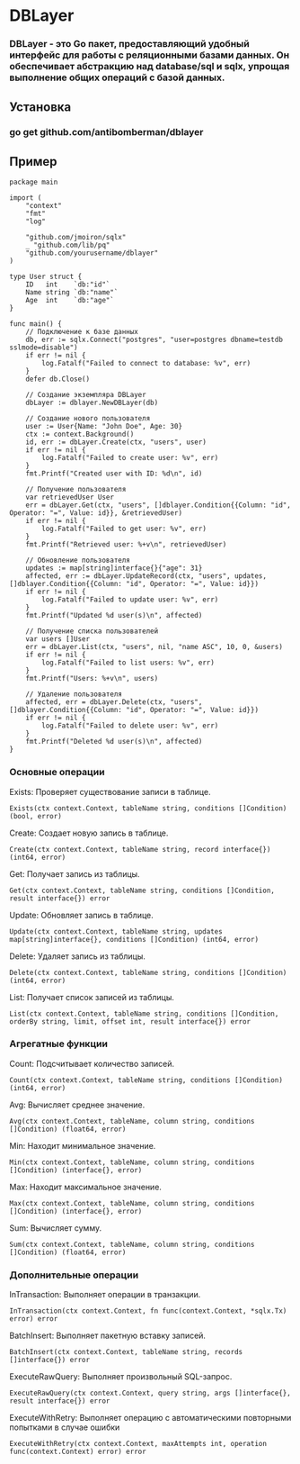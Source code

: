 # DBLayer
### DBLayer - это Go пакет, предоставляющий удобный интерфейс для работы с реляционными базами данных. Он обеспечивает абстракцию над database/sql и sqlx, упрощая выполнение общих операций с базой данных.

## Установка
### go get github.com/antibomberman/dblayer


## Пример

```
package main

import (
	"context"
	"fmt"
	"log"

	"github.com/jmoiron/sqlx"
	_ "github.com/lib/pq"
	"github.com/yourusername/dblayer"
)

type User struct {
	ID   int    `db:"id"`
	Name string `db:"name"`
	Age  int    `db:"age"`
}

func main() {
	// Подключение к базе данных
	db, err := sqlx.Connect("postgres", "user=postgres dbname=testdb sslmode=disable")
	if err != nil {
		log.Fatalf("Failed to connect to database: %v", err)
	}
	defer db.Close()

	// Создание экземпляра DBLayer
	dbLayer := dblayer.NewDBLayer(db)

	// Создание нового пользователя
	user := User{Name: "John Doe", Age: 30}
	ctx := context.Background()
	id, err := dbLayer.Create(ctx, "users", user)
	if err != nil {
		log.Fatalf("Failed to create user: %v", err)
	}
	fmt.Printf("Created user with ID: %d\n", id)

	// Получение пользователя
	var retrievedUser User
	err = dbLayer.Get(ctx, "users", []dblayer.Condition{{Column: "id", Operator: "=", Value: id}}, &retrievedUser)
	if err != nil {
		log.Fatalf("Failed to get user: %v", err)
	}
	fmt.Printf("Retrieved user: %+v\n", retrievedUser)

	// Обновление пользователя
	updates := map[string]interface{}{"age": 31}
	affected, err := dbLayer.UpdateRecord(ctx, "users", updates, []dblayer.Condition{{Column: "id", Operator: "=", Value: id}})
	if err != nil {
		log.Fatalf("Failed to update user: %v", err)
	}
	fmt.Printf("Updated %d user(s)\n", affected)

	// Получение списка пользователей
	var users []User
	err = dbLayer.List(ctx, "users", nil, "name ASC", 10, 0, &users)
	if err != nil {
		log.Fatalf("Failed to list users: %v", err)
	}
	fmt.Printf("Users: %+v\n", users)

	// Удаление пользователя
	affected, err = dbLayer.Delete(ctx, "users", []dblayer.Condition{{Column: "id", Operator: "=", Value: id}})
	if err != nil {
		log.Fatalf("Failed to delete user: %v", err)
	}
	fmt.Printf("Deleted %d user(s)\n", affected)
}
```


### Основные операции
Exists: Проверяет существование записи в таблице.
```
Exists(ctx context.Context, tableName string, conditions []Condition) (bool, error)
```
Create: Создает новую запись в таблице.
```
Create(ctx context.Context, tableName string, record interface{}) (int64, error)
```
Get: Получает запись из таблицы.
```
Get(ctx context.Context, tableName string, conditions []Condition, result interface{}) error
```
Update: Обновляет запись в таблице.
```
Update(ctx context.Context, tableName string, updates map[string]interface{}, conditions []Condition) (int64, error)
```
Delete: Удаляет запись из таблицы.
```
Delete(ctx context.Context, tableName string, conditions []Condition) (int64, error)
```
List: Получает список записей из таблицы.
```
List(ctx context.Context, tableName string, conditions []Condition, orderBy string, limit, offset int, result interface{}) error
```
### Агрегатные функции

Count: Подсчитывает количество записей.
```
Count(ctx context.Context, tableName string, conditions []Condition) (int64, error)
```
Avg: Вычисляет среднее значение.
```
Avg(ctx context.Context, tableName, column string, conditions []Condition) (float64, error)
```
Min: Находит минимальное значение.
```
Min(ctx context.Context, tableName, column string, conditions []Condition) (interface{}, error)
```
Max: Находит максимальное значение.
```
Max(ctx context.Context, tableName, column string, conditions []Condition) (interface{}, error)
```
Sum: Вычисляет сумму.
```
Sum(ctx context.Context, tableName, column string, conditions []Condition) (float64, error)
```
### Дополнительные операции
InTransaction: Выполняет операции в транзакции.
```
InTransaction(ctx context.Context, fn func(context.Context, *sqlx.Tx) error) error
```
BatchInsert: Выполняет пакетную вставку записей.
```
BatchInsert(ctx context.Context, tableName string, records []interface{}) error
```
ExecuteRawQuery: Выполняет произвольный SQL-запрос.
```
ExecuteRawQuery(ctx context.Context, query string, args []interface{}, result interface{}) error
```

ExecuteWithRetry: Выполняет операцию с автоматическими повторными попытками в случае ошибки
```
ExecuteWithRetry(ctx context.Context, maxAttempts int, operation func(context.Context) error) error

```